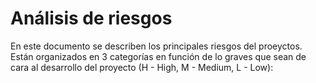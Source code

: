 # Análisis de riesgos

En este documento se describen los principales riesgos del proeyctos. Están organizados en 3 categorías en función de lo graves que sean de cara al desarrollo del proyecto (H - High, M - Medium, L - Low):

